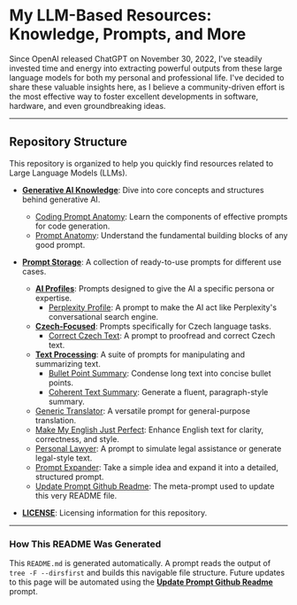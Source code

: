 # My LLM-Based Resources: Knowledge, Prompts, and More

Since OpenAI released ChatGPT on November 30, 2022, I've steadily invested time and energy into extracting powerful outputs from these large language models for both my personal and professional life. I've decided to share these valuable insights here, as I believe a community-driven effort is the most effective way to foster excellent developments in software, hardware, and even groundbreaking ideas.

---

## Repository Structure

This repository is organized to help you quickly find resources related to Large Language Models (LLMs).

* **[Generative AI Knowledge](generative-ai-knowledge/README.md)**: Dive into core concepts and structures behind generative AI.
    * [Coding Prompt Anatomy](generative-ai-knowledge/coding-prompt-anatomy.md): Learn the components of effective prompts for code generation.
    * [Prompt Anatomy](generative-ai-knowledge/prompt-anatomy.md): Understand the fundamental building blocks of any good prompt.

* **[Prompt Storage](prompt-storage/README.md)**: A collection of ready-to-use prompts for different use cases.
    * **[AI Profiles](prompt-storage/ai-profiles/)**: Prompts designed to give the AI a specific persona or expertise.
        * [Perplexity Profile](prompt-storage/ai-profiles/perplexity-profile.md): A prompt to make the AI act like Perplexity's conversational search engine.
    * **[Czech-Focused](prompt-storage/czech-focused/)**: Prompts specifically for Czech language tasks.
        * [Correct Czech Text](prompt-storage/czech-focused/correct-czech-text.md): A prompt to proofread and correct Czech text.
    * **[Text Processing](prompt-storage/text-processing/)**: A suite of prompts for manipulating and summarizing text.
        * [Bullet Point Summary](prompt-storage/text-processing/bullet-point-summary.md): Condense long text into concise bullet points.
        * [Coherent Text Summary](prompt-storage/text-processing/coherent-text-summary.md): Generate a fluent, paragraph-style summary.
    * [Generic Translator](prompt-storage/generic-translator.md): A versatile prompt for general-purpose translation.
    * [Make My English Just Perfect](prompt-storage/make-my-english-just-perfect.md): Enhance English text for clarity, correctness, and style.
    * [Personal Lawyer](prompt-storage/personal-lawyer.md): A prompt to simulate legal assistance or generate legal-style text.
    * [Prompt Expander](prompt-storage/prompt-expander.md): Take a simple idea and expand it into a detailed, structured prompt.
    * [Update Prompt Github Readme](prompt-storage/update-prompt-github-readme.md): The meta-prompt used to update this very README file.

* **[LICENSE](LICENSE)**: Licensing information for this repository.

---

### How This README Was Generated

This `README.md` is generated automatically. A prompt reads the output of `tree -F --dirsfirst` and builds this navigable file structure. Future updates to this page will be automated using the **[Update Prompt Github Readme](prompt-storage/update-prompt-github-readme.md)** prompt.
